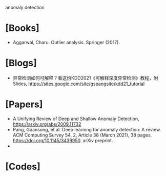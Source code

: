 anomaly detection

# [Books]
+ Aggarwal, Charu. Outlier analysis. Springer (2017).


# [Blogs]
+ 异常检测如何可解释？看这份KDD2021《可解释深度异常检测》教程，附Slides, https://sites.google.com/site/gspangsite/kdd21_tutorial

# [Papers]
+ A Unifying Review of Deep and Shallow Anomaly Detection, https://arxiv.org/abs/2009.11732
+ Pang, Guansong, et al. Deep learning for anomaly detection: A review. ACM Computing Survey 54, 2, Article 38 (March 2021), 38 pages. https://doi.org/10.1145/3439950. arXiv preprint.
+ 


# [Codes]


